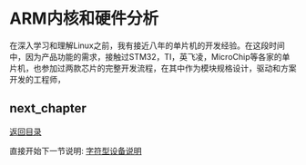 # ARM内核和硬件分析

在深入学习和理解Linux之前，我有接近八年的单片机的开发经验。在这段时间中，因为产品功能的需求，接触过STM32，TI，英飞凌，MicroChip等各家的单片机，也参加过两款芯片的完整开发流程，在其中作为模块规格设计，驱动和方案开发的工程师，

## next_chapter

[返回目录](../README.md)

直接开始下一节说明: [字符型设备说明](./ch03-03.char_device.md)
